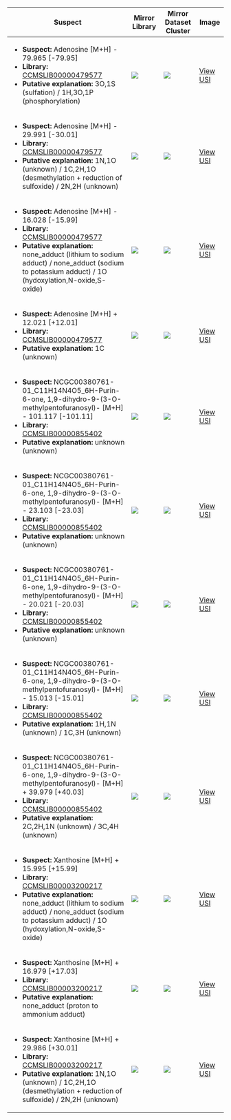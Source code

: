| Suspect | Mirror Library | Mirror Dataset Cluster | Image |
| --- | --- | --- | --- |
| <ul><li><b>Suspect:</b> Adenosine [M+H] -  79.965 [-79.95]</li><li><b>Library:</b> [CCMSLIB00000479577](https://gnps.ucsd.edu/ProteoSAFe/gnpslibraryspectrum.jsp?SpectrumID=CCMSLIB00000479577)</li><li><b>Putative explanation:</b> 3O,1S (sulfation) / 1H,3O,1P (phosphorylation)</li></ul> | ![](https://metabolomics-usi.ucsd.edu/svg/mirror?usi1=mzspec:MSV000083612:rime5941_180710_25_st2a_Amb_1h_5ul_ddms2.mzML:scan:1515&usi2=mzspec:GNPSLIBRARY:CCMSLIB00000479577&mz_min=50&mz_max=500) | ![](https://metabolomics-usi.ucsd.edu/svg/mirror?usi1=mzspec:MSV000083612:rime5941_180710_25_st2a_Amb_1h_5ul_ddms2.mzML:scan:1515&usi2=mzspec:MSV000084314:MSV000083612.mgf:scan:11626&mz_min=50&mz_max=500) | [View USI](https://metabolomics-usi.ucsd.edu/svg/?usi=mzspec:MSV000083612:rime5941_180710_25_st2a_Amb_1h_5ul_ddms2.mzML:scan:1515&mz_min=50&mz_max=500)| 
| <ul><li><b>Suspect:</b> Adenosine [M+H] -  29.991 [-30.01]</li><li><b>Library:</b> [CCMSLIB00000479577](https://gnps.ucsd.edu/ProteoSAFe/gnpslibraryspectrum.jsp?SpectrumID=CCMSLIB00000479577)</li><li><b>Putative explanation:</b> 1N,1O (unknown) / 1C,2H,1O (desmethylation + reduction of sulfoxide) / 2N,2H (unknown)</li></ul> | ![](https://metabolomics-usi.ucsd.edu/svg/mirror?usi1=mzspec:MSV000083612:rime5941_180710_24_Col_FR_1h_5ul_ddms2.mzML:scan:2403&usi2=mzspec:GNPSLIBRARY:CCMSLIB00000479577&mz_min=50&mz_max=500) | ![](https://metabolomics-usi.ucsd.edu/svg/mirror?usi1=mzspec:MSV000083612:rime5941_180710_24_Col_FR_1h_5ul_ddms2.mzML:scan:2403&usi2=mzspec:MSV000084314:MSV000083612.mgf:scan:11626&mz_min=50&mz_max=500) | [View USI](https://metabolomics-usi.ucsd.edu/svg/?usi=mzspec:MSV000083612:rime5941_180710_24_Col_FR_1h_5ul_ddms2.mzML:scan:2403&mz_min=50&mz_max=500)| 
| <ul><li><b>Suspect:</b> Adenosine [M+H] -  16.028 [-15.99]</li><li><b>Library:</b> [CCMSLIB00000479577](https://gnps.ucsd.edu/ProteoSAFe/gnpslibraryspectrum.jsp?SpectrumID=CCMSLIB00000479577)</li><li><b>Putative explanation:</b> none_adduct (lithium to sodium adduct) / none_adduct (sodium to potassium adduct) / 1O (hydoxylation,N-oxide,S-oxide)</li></ul> | ![](https://metabolomics-usi.ucsd.edu/svg/mirror?usi1=mzspec:MSV000083612:rime5941_180710_1_Col_Amb_0h_5ul_ddms2.mzML:scan:2394&usi2=mzspec:GNPSLIBRARY:CCMSLIB00000479577&mz_min=50&mz_max=500) | ![](https://metabolomics-usi.ucsd.edu/svg/mirror?usi1=mzspec:MSV000083612:rime5941_180710_1_Col_Amb_0h_5ul_ddms2.mzML:scan:2394&usi2=mzspec:MSV000084314:MSV000083612.mgf:scan:11626&mz_min=50&mz_max=500) | [View USI](https://metabolomics-usi.ucsd.edu/svg/?usi=mzspec:MSV000083612:rime5941_180710_1_Col_Amb_0h_5ul_ddms2.mzML:scan:2394&mz_min=50&mz_max=500)| 
| <ul><li><b>Suspect:</b> Adenosine [M+H] +  12.021 [+12.01]</li><li><b>Library:</b> [CCMSLIB00000479577](https://gnps.ucsd.edu/ProteoSAFe/gnpslibraryspectrum.jsp?SpectrumID=CCMSLIB00000479577)</li><li><b>Putative explanation:</b> 1C (unknown)</li></ul> | ![](https://metabolomics-usi.ucsd.edu/svg/mirror?usi1=mzspec:MSV000080960:POS_UGH-F3.mzXML:scan:1592&usi2=mzspec:GNPSLIBRARY:CCMSLIB00000479577&mz_min=50&mz_max=500) | ![](https://metabolomics-usi.ucsd.edu/svg/mirror?usi1=mzspec:MSV000080960:POS_UGH-F3.mzXML:scan:1592&usi2=mzspec:MSV000084314:MSV000080960.mgf:scan:240860&mz_min=50&mz_max=500) | [View USI](https://metabolomics-usi.ucsd.edu/svg/?usi=mzspec:MSV000080960:POS_UGH-F3.mzXML:scan:1592&mz_min=50&mz_max=500)| 
| <ul><li><b>Suspect:</b> NCGC00380761-01_C11H14N4O5_6H-Purin-6-one, 1,9-dihydro-9-(3-O-methylpentofuranosyl)- [M+H] - 101.117 [-101.11]</li><li><b>Library:</b> [CCMSLIB00000855402](https://gnps.ucsd.edu/ProteoSAFe/gnpslibraryspectrum.jsp?SpectrumID=CCMSLIB00000855402)</li><li><b>Putative explanation:</b> unknown (unknown)</li></ul> | ![](https://metabolomics-usi.ucsd.edu/svg/mirror?usi1=mzspec:MSV000080554:A3_GA3_01_8053.mzML:scan:766&usi2=mzspec:GNPSLIBRARY:CCMSLIB00000855402&mz_min=50&mz_max=500) | ![](https://metabolomics-usi.ucsd.edu/svg/mirror?usi1=mzspec:MSV000080554:A3_GA3_01_8053.mzML:scan:766&usi2=mzspec:MSV000084314:MSV000080554.mgf:scan:38826&mz_min=50&mz_max=500) | [View USI](https://metabolomics-usi.ucsd.edu/svg/?usi=mzspec:MSV000080554:A3_GA3_01_8053.mzML:scan:766&mz_min=50&mz_max=500)| 
| <ul><li><b>Suspect:</b> NCGC00380761-01_C11H14N4O5_6H-Purin-6-one, 1,9-dihydro-9-(3-O-methylpentofuranosyl)- [M+H] -  23.103 [-23.03]</li><li><b>Library:</b> [CCMSLIB00000855402](https://gnps.ucsd.edu/ProteoSAFe/gnpslibraryspectrum.jsp?SpectrumID=CCMSLIB00000855402)</li><li><b>Putative explanation:</b> unknown (unknown)</li></ul> | ![](https://metabolomics-usi.ucsd.edu/svg/mirror?usi1=mzspec:MSV000080554:A3_GA3_01_8053.mzML:scan:756&usi2=mzspec:GNPSLIBRARY:CCMSLIB00000855402&mz_min=50&mz_max=500) | ![](https://metabolomics-usi.ucsd.edu/svg/mirror?usi1=mzspec:MSV000080554:A3_GA3_01_8053.mzML:scan:756&usi2=mzspec:MSV000084314:MSV000080554.mgf:scan:38826&mz_min=50&mz_max=500) | [View USI](https://metabolomics-usi.ucsd.edu/svg/?usi=mzspec:MSV000080554:A3_GA3_01_8053.mzML:scan:756&mz_min=50&mz_max=500)| 
| <ul><li><b>Suspect:</b> NCGC00380761-01_C11H14N4O5_6H-Purin-6-one, 1,9-dihydro-9-(3-O-methylpentofuranosyl)- [M+H] -  20.021 [-20.03]</li><li><b>Library:</b> [CCMSLIB00000855402](https://gnps.ucsd.edu/ProteoSAFe/gnpslibraryspectrum.jsp?SpectrumID=CCMSLIB00000855402)</li><li><b>Putative explanation:</b> unknown (unknown)</li></ul> | ![](https://metabolomics-usi.ucsd.edu/svg/mirror?usi1=mzspec:MSV000080554:E8_GE8_01_8180.mzML:scan:392&usi2=mzspec:GNPSLIBRARY:CCMSLIB00000855402&mz_min=50&mz_max=500) | ![](https://metabolomics-usi.ucsd.edu/svg/mirror?usi1=mzspec:MSV000080554:E8_GE8_01_8180.mzML:scan:392&usi2=mzspec:MSV000084314:MSV000080554.mgf:scan:38826&mz_min=50&mz_max=500) | [View USI](https://metabolomics-usi.ucsd.edu/svg/?usi=mzspec:MSV000080554:E8_GE8_01_8180.mzML:scan:392&mz_min=50&mz_max=500)| 
| <ul><li><b>Suspect:</b> NCGC00380761-01_C11H14N4O5_6H-Purin-6-one, 1,9-dihydro-9-(3-O-methylpentofuranosyl)- [M+H] -  15.013 [-15.01]</li><li><b>Library:</b> [CCMSLIB00000855402](https://gnps.ucsd.edu/ProteoSAFe/gnpslibraryspectrum.jsp?SpectrumID=CCMSLIB00000855402)</li><li><b>Putative explanation:</b> 1H,1N (unknown) / 1C,3H (unknown)</li></ul> | ![](https://metabolomics-usi.ucsd.edu/svg/mirror?usi1=mzspec:MSV000080554:G8_RG8_01_7983.mzML:scan:320&usi2=mzspec:GNPSLIBRARY:CCMSLIB00000855402&mz_min=50&mz_max=500) | ![](https://metabolomics-usi.ucsd.edu/svg/mirror?usi1=mzspec:MSV000080554:G8_RG8_01_7983.mzML:scan:320&usi2=mzspec:MSV000084314:MSV000080554.mgf:scan:38826&mz_min=50&mz_max=500) | [View USI](https://metabolomics-usi.ucsd.edu/svg/?usi=mzspec:MSV000080554:G8_RG8_01_7983.mzML:scan:320&mz_min=50&mz_max=500)| 
| <ul><li><b>Suspect:</b> NCGC00380761-01_C11H14N4O5_6H-Purin-6-one, 1,9-dihydro-9-(3-O-methylpentofuranosyl)- [M+H] +  39.979 [+40.03]</li><li><b>Library:</b> [CCMSLIB00000855402](https://gnps.ucsd.edu/ProteoSAFe/gnpslibraryspectrum.jsp?SpectrumID=CCMSLIB00000855402)</li><li><b>Putative explanation:</b> 2C,2H,1N (unknown) / 3C,4H (unknown)</li></ul> | ![](https://metabolomics-usi.ucsd.edu/svg/mirror?usi1=mzspec:MSV000080554:A7_RA7_01_8105.mzML:scan:999&usi2=mzspec:GNPSLIBRARY:CCMSLIB00000855402&mz_min=50&mz_max=500) | ![](https://metabolomics-usi.ucsd.edu/svg/mirror?usi1=mzspec:MSV000080554:A7_RA7_01_8105.mzML:scan:999&usi2=mzspec:MSV000084314:MSV000080554.mgf:scan:38826&mz_min=50&mz_max=500) | [View USI](https://metabolomics-usi.ucsd.edu/svg/?usi=mzspec:MSV000080554:A7_RA7_01_8105.mzML:scan:999&mz_min=50&mz_max=500)| 
| <ul><li><b>Suspect:</b> Xanthosine [M+H] +  15.995 [+15.99]</li><li><b>Library:</b> [CCMSLIB00003200217](https://gnps.ucsd.edu/ProteoSAFe/gnpslibraryspectrum.jsp?SpectrumID=CCMSLIB00003200217)</li><li><b>Putative explanation:</b> none_adduct (lithium to sodium adduct) / none_adduct (sodium to potassium adduct) / 1O (hydoxylation,N-oxide,S-oxide)</li></ul> | ![](https://metabolomics-usi.ucsd.edu/svg/mirror?usi1=mzspec:MSV000082048:20_69.mzML:scan:145&usi2=mzspec:GNPSLIBRARY:CCMSLIB00003200217&mz_min=50&mz_max=500) | ![](https://metabolomics-usi.ucsd.edu/svg/mirror?usi1=mzspec:MSV000082048:20_69.mzML:scan:145&usi2=mzspec:MSV000084314:MSV000082048.mgf:scan:76153&mz_min=50&mz_max=500) | [View USI](https://metabolomics-usi.ucsd.edu/svg/?usi=mzspec:MSV000082048:20_69.mzML:scan:145&mz_min=50&mz_max=500)| 
| <ul><li><b>Suspect:</b> Xanthosine [M+H] +  16.979 [+17.03]</li><li><b>Library:</b> [CCMSLIB00003200217](https://gnps.ucsd.edu/ProteoSAFe/gnpslibraryspectrum.jsp?SpectrumID=CCMSLIB00003200217)</li><li><b>Putative explanation:</b> none_adduct (proton to ammonium adduct)</li></ul> | ![](https://metabolomics-usi.ucsd.edu/svg/mirror?usi1=mzspec:MSV000082048:8_75.mzML:scan:140&usi2=mzspec:GNPSLIBRARY:CCMSLIB00003200217&mz_min=50&mz_max=500) | ![](https://metabolomics-usi.ucsd.edu/svg/mirror?usi1=mzspec:MSV000082048:8_75.mzML:scan:140&usi2=mzspec:MSV000084314:MSV000082048.mgf:scan:76153&mz_min=50&mz_max=500) | [View USI](https://metabolomics-usi.ucsd.edu/svg/?usi=mzspec:MSV000082048:8_75.mzML:scan:140&mz_min=50&mz_max=500)| 
| <ul><li><b>Suspect:</b> Xanthosine [M+H] +  29.986 [+30.01]</li><li><b>Library:</b> [CCMSLIB00003200217](https://gnps.ucsd.edu/ProteoSAFe/gnpslibraryspectrum.jsp?SpectrumID=CCMSLIB00003200217)</li><li><b>Putative explanation:</b> 1N,1O (unknown) / 1C,2H,1O (desmethylation + reduction of sulfoxide) / 2N,2H (unknown)</li></ul> | ![](https://metabolomics-usi.ucsd.edu/svg/mirror?usi1=mzspec:MSV000080905:P3_EMP_90_1.mzML:scan:118&usi2=mzspec:GNPSLIBRARY:CCMSLIB00003200217&mz_min=50&mz_max=500) | ![](https://metabolomics-usi.ucsd.edu/svg/mirror?usi1=mzspec:MSV000080905:P3_EMP_90_1.mzML:scan:118&usi2=mzspec:MSV000084314:MSV000080905.mgf:scan:75684&mz_min=50&mz_max=500) | [View USI](https://metabolomics-usi.ucsd.edu/svg/?usi=mzspec:MSV000080905:P3_EMP_90_1.mzML:scan:118&mz_min=50&mz_max=500)| 